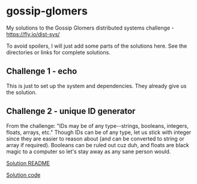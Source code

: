 # gossip-glomers
My solutions to the Gossip Glomers distributed systems challenge - https://fly.io/dist-sys/

To avoid spoilers, I will just add some parts of the solutions here. See the directories or links for complete solutions.


## Challenge 1 - echo

This is just to set up the system and dependencies. They already give us the solution.

## Challenge 2 - unique ID generator

From the challenge:  "IDs may be of any type--strings, booleans, integers, floats, arrays, etc."
Though IDs can be of any type, let us stick with integer since they are easier to reason about (and can be converted to string or array if required). Booleans can be ruled out cuz duh, and floats are black magic to a computer so let's stay away as any sane person would.

[Solution README](maelstrom-unique-id/README.md)

[Solution code](maelstrom-unique-id/main.go)

